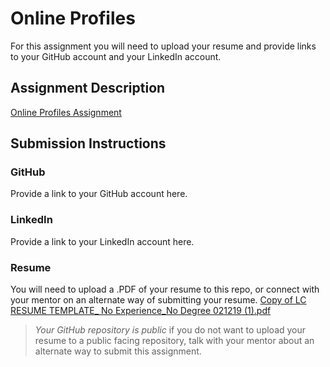 # Online Profiles
For this assignment you will need to upload your resume and provide links to your GitHub account and your LinkedIn account.

## Assignment Description
[Online Profiles Assignment](https://education.launchcode.org/liftoff/modules/assignments/online-profiles)

## Submission Instructions
 
### GitHub
Provide a link to your GitHub account here.
 
### LinkedIn
Provide a link to your LinkedIn account here.

### Resume
You will need to upload a .PDF of your resume to this repo, or connect with your mentor on an alternate way of submitting your resume.
[Copy of LC RESUME TEMPLATE_ No Experience_No Degree 021219  (1).pdf](https://github.com/nsandknop/liftoff-assignments/files/7035658/Copy.of.LC.RESUME.TEMPLATE_.No.Experience_No.Degree.021219.1.pdf)

> *Your GitHub repository is public* if you do not want to upload your resume to a public facing repository, talk with your mentor about an alternate way to submit this assignment.

